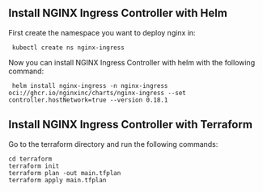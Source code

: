 ## Install NGINX Ingress Controller with Helm
First create the namespace you want to deploy nginx in:
```console
 kubectl create ns nginx-ingress
```
Now you can install NGINX Ingress Controller with helm with the following command:
```console
 helm install nginx-ingress -n nginx-ingress oci://ghcr.io/nginxinc/charts/nginx-ingress --set controller.hostNetwork=true --version 0.18.1
```
## Install NGINX Ingress Controller with Terraform
Go to the terraform directory and run the following commands:
```console
cd terraform
terraform init
terraform plan -out main.tfplan
terraform apply main.tfplan
```